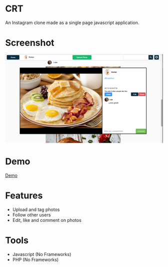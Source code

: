 # CRT

An Instagram clone made as a single page javascript application.

# Screenshot
<img src="images/screencap.PNG">

# Demo

[Demo](http://crt-project.gear.host/)

# Features
* Upload and tag photos
* Follow other users
* Edit, like and comment on photos

# Tools
* Javascript (No Frameworks)
* PHP (No Frameworks)

